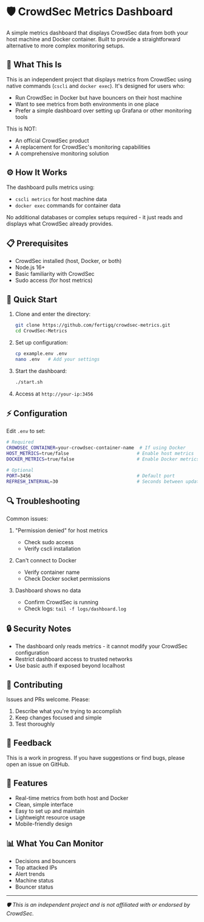 # 🛡️ CrowdSec Metrics Dashboard

A simple metrics dashboard that displays CrowdSec data from both your host machine and Docker container. Built to provide a straightforward alternative to more complex monitoring setups.

## 🎯 What This Is

This is an independent project that displays metrics from CrowdSec using native commands (`cscli` and `docker exec`). It's designed for users who:
- Run CrowdSec in Docker but have bouncers on their host machine
- Want to see metrics from both environments in one place
- Prefer a simple dashboard over setting up Grafana or other monitoring tools

This is NOT:
- An official CrowdSec product
- A replacement for CrowdSec's monitoring capabilities
- A comprehensive monitoring solution

## ⚙️ How It Works

The dashboard pulls metrics using:
- `cscli metrics` for host machine data
- `docker exec` commands for container data

No additional databases or complex setups required - it just reads and displays what CrowdSec already provides.

## 📋 Prerequisites

- CrowdSec installed (host, Docker, or both)
- Node.js 16+
- Basic familiarity with CrowdSec
- Sudo access (for host metrics)

## 🚀 Quick Start

1. Clone and enter the directory:
   ```bash
   git clone https://github.com/fertigq/crowdsec-metrics.git
   cd CrowdSec-Metrics
   ```

2. Set up configuration:
   ```bash
   cp example.env .env
   nano .env   # Add your settings
   ```

3. Start the dashboard:
   ```bash
   ./start.sh
   ```

4. Access at `http://your-ip:3456`

## ⚡ Configuration

Edit `.env` to set:
```bash
# Required
CROWDSEC_CONTAINER=your-crowdsec-container-name  # If using Docker
HOST_METRICS=true/false                         # Enable host metrics
DOCKER_METRICS=true/false                       # Enable Docker metrics

# Optional
PORT=3456                                       # Default port
REFRESH_INTERVAL=30                             # Seconds between updates
```

## 🔍 Troubleshooting

Common issues:

1. "Permission denied" for host metrics
   - Check sudo access
   - Verify cscli installation

2. Can't connect to Docker
   - Verify container name
   - Check Docker socket permissions

3. Dashboard shows no data
   - Confirm CrowdSec is running
   - Check logs: `tail -f logs/dashboard.log`

## 🔒 Security Notes

- The dashboard only reads metrics - it cannot modify your CrowdSec configuration
- Restrict dashboard access to trusted networks
- Use basic auth if exposed beyond localhost

## 🤝 Contributing

Issues and PRs welcome. Please:
1. Describe what you're trying to accomplish
2. Keep changes focused and simple
3. Test thoroughly

## 💌 Feedback

This is a work in progress. If you have suggestions or find bugs, please open an issue on GitHub.

## 🎨 Features

- Real-time metrics from both host and Docker
- Clean, simple interface
- Easy to set up and maintain
- Lightweight resource usage
- Mobile-friendly design

## 📊 What You Can Monitor

- Decisions and bouncers
- Top attacked IPs
- Alert trends
- Machine status
- Bouncer status

---
*🛡️ This is an independent project and is not affiliated with or endorsed by CrowdSec.*
